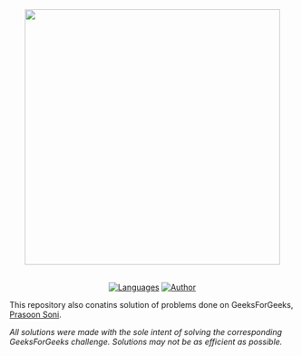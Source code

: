 <div align="center">
<img src="https://user-images.githubusercontent.com/75159757/176603124-5032abab-5d0c-4c97-95ad-20bdd4c0ab91.png" width="450" height="auto"/>

</br>
</br>

[![Languages](https://img.shields.io/badge/Languages-Java-red.svg?style=flat)](https://github.com/CrutchTheClutch/HackerRank#table-of-contents)
[![Author](https://img.shields.io/badge/Author-Prasoon%20Soni-blue.svg?style=flat)](https://leetcode.com/prasoonsoni/)

</div>

This repository also conatins solution of problems done on GeeksForGeeks, [Prasoon Soni](https://auth.geeksforgeeks.org/user/prasoonsoni/profile).

_All solutions were made with the sole intent of solving the corresponding GeeksForGeeks challenge. Solutions may not be as efficient as possible._

